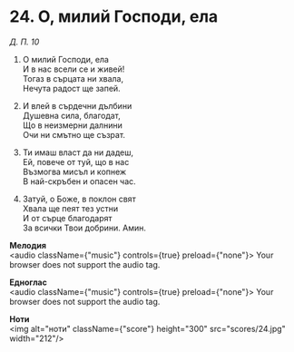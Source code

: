 # 24. О, милий Господи, ела

_Д. П. 10_

1. О милий Господи, ела  
И в нас всели се и живей!  
Тогаз в сърцата ни хвала,  
Нечута радост ще запей.  

2. И влей в сърдечни дълбини  
Душевна сила, благодат,  
Що в неизмерни далнини  
Очи ни смътно ще съзрат.  

3. Ти имаш власт да ни дадеш,  
Ей, повече от туй, що в нас  
Възмогва мисъл и копнеж  
В най-скръбен и опасен час.  

4. Затуй, о Боже, в поклон свят  
Хвала ще пеят тез устни  
И от сърце благодарят  
За всички Твои добрини. Амин.

**Мелодия**  
<audio className={"music"} controls={true} preload={"none"}>
    <source src="mp3/24.mp3" type="audio/mpeg"/>
    Your browser does not support the audio tag.
</audio>

**Едноглас**  
<audio className={"music"} controls={true} preload={"none"}>
    <source src="transp/24.mp3" type="audio/mpeg"/>
    Your browser does not support the audio tag.
</audio>

**Ноти**  
<img alt="ноти" className={"score"} height="300" src="scores/24.jpg" width="212"/>
